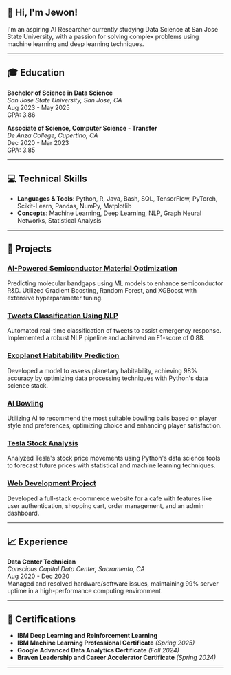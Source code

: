 
## 👋 Hi, I'm Jewon! 
I'm an aspiring AI Researcher currently studying Data Science at San Jose State University, with a passion for solving complex problems using machine learning and deep learning techniques.

---

## 🎓 Education

**Bachelor of Science in Data Science**  
*San Jose State University, San Jose, CA*  
Aug 2023 - May 2025  
GPA: 3.86  

**Associate of Science, Computer Science - Transfer**  
*De Anza College, Cupertino, CA*  
Dec 2020 - Mar 2023  
GPA: 3.85  

---

## 💻 Technical Skills

- **Languages & Tools**: Python, R, Java, Bash, SQL, TensorFlow, PyTorch, Scikit-Learn, Pandas, NumPy, Matplotlib
- **Concepts**: Machine Learning, Deep Learning, NLP, Graph Neural Networks, Statistical Analysis

---

## 🌟 Projects

### [AI-Powered Semiconductor Material Optimization](https://github.com/yeon971105/AI-Powered-Semiconductor-Material-Optimization)
Predicting molecular bandgaps using ML models to enhance semiconductor R&D. Utilized Gradient Boosting, Random Forest, and XGBoost with extensive hyperparameter tuning.

### [Tweets Classification Using NLP](https://github.com/yeon971105/Tweets-Classification-Using-NLP)
Automated real-time classification of tweets to assist emergency response. Implemented a robust NLP pipeline and achieved an F1-score of 0.88.

### [Exoplanet Habitability Prediction](https://github.com/yeon971105/Exoplanet-Habitability-Prediction)
Developed a model to assess planetary habitability, achieving 98% accuracy by optimizing data processing techniques with Python's data science stack.

### [AI Bowling](https://github.com/yeon971105/AI_Bowling)
Utilizing AI to recommend the most suitable bowling balls based on player style and preferences, optimizing choice and enhancing player satisfaction.

### [Tesla Stock Analysis](https://github.com/yeon971105/Tesla_Stock)
Analyzed Tesla's stock price movements using Python's data science tools to forecast future prices with statistical and machine learning techniques.

### [Web Development Project](https://github.com/ggmaddr/Ecommerce-SQL)
Developed a full-stack e-commerce website for a cafe with features like user authentication, shopping cart, order management, and an admin dashboard.

---

## 📈 Experience

**Data Center Technician**  
*Conscious Capital Data Center, Sacramento, CA*  
Aug 2020 - Dec 2020  
Managed and resolved hardware/software issues, maintaining 99% server uptime in a high-performance computing environment.

---

## 📜 Certifications

- **IBM Deep Learning and Reinforcement Learning**
- **IBM Machine Learning Professional Certificate** *(Spring 2025)*
- **Google Advanced Data Analytics Certificate** *(Fall 2024)*
- **Braven Leadership and Career Accelerator Certificate** *(Spring 2024)*

---

